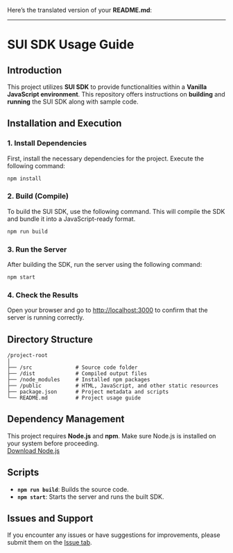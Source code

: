 Here’s the translated version of your **README.md**:

---

# SUI SDK Usage Guide

## Introduction  
This project utilizes **SUI SDK** to provide functionalities within a **Vanilla JavaScript environment**. This repository offers instructions on **building** and **running** the SUI SDK along with sample code.

## Installation and Execution

### 1. **Install Dependencies**  
First, install the necessary dependencies for the project. Execute the following command:

```bash
npm install
```

### 2. **Build (Compile)**  
To build the SUI SDK, use the following command. This will compile the SDK and bundle it into a JavaScript-ready format.

```bash
npm run build
```

### 3. **Run the Server**  
After building the SDK, run the server using the following command:

```bash
npm start
```

### 4. **Check the Results**  
Open your browser and go to [http://localhost:3000](http://localhost:3000) to confirm that the server is running correctly.

## Directory Structure

```
/project-root
│
├── /src              # Source code folder
├── /dist             # Compiled output files
├── /node_modules     # Installed npm packages
├── /public           # HTML, JavaScript, and other static resources
├── package.json      # Project metadata and scripts
└── README.md         # Project usage guide
```

## Dependency Management  
This project requires **Node.js** and **npm**. Make sure Node.js is installed on your system before proceeding.  
[Download Node.js](https://nodejs.org/)

## Scripts  
- **`npm run build`**: Builds the source code.
- **`npm start`**: Starts the server and runs the built SDK.

## Issues and Support  
If you encounter any issues or have suggestions for improvements, please submit them on the [Issue tab](https://github.com/LumiWave/sui-vanillajs-tool/issues).
